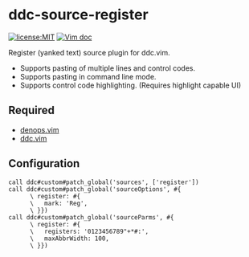 # ddc-source-register

[![license:MIT](https://img.shields.io/github/license/Milly/ddc-source-register?style=flat-square)](LICENSE)
[![Vim doc](https://img.shields.io/badge/doc-%3Ah%20ddc--source--register-orange?style=flat-square&logo=vim)](doc/ddc-source-register.txt)

Register (yanked text) source plugin for ddc.vim.

- Supports pasting of multiple lines and control codes.
- Supports pasting in command line mode.
- Supports control code highlighting. (Requires highlight capable UI)

## Required

- [denops.vim](https://github.com/vim-denops/denops.vim)
- [ddc.vim](https://github.com/Shougo/ddc.vim)

## Configuration

```vim
call ddc#custom#patch_global('sources', ['register'])
call ddc#custom#patch_global('sourceOptions', #{
      \ register: #{
      \   mark: 'Reg',
      \ }})
call ddc#custom#patch_global('sourceParms', #{
      \ register: #{
      \   registers: '0123456789"+*#:',
      \   maxAbbrWidth: 100,
      \ }})
```
